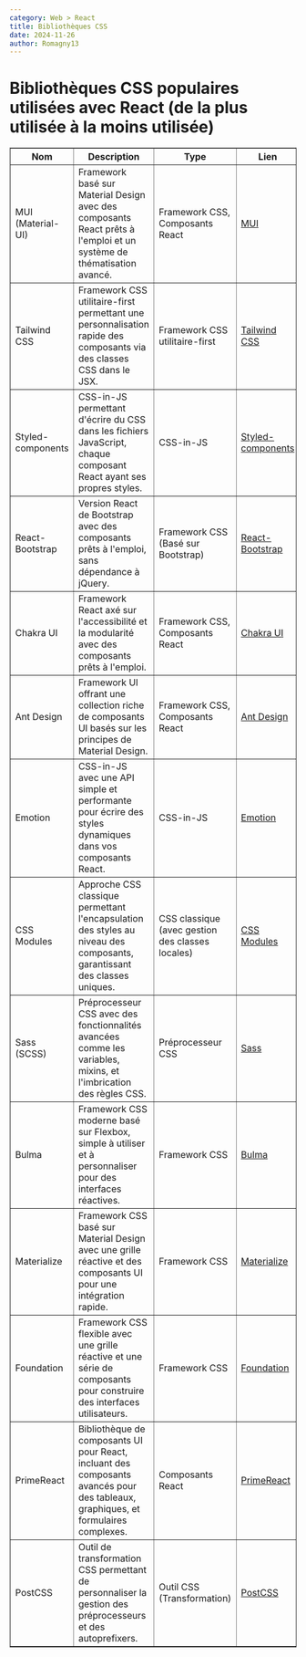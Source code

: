 ```yaml
---
category: Web > React
title: Bibliothèques CSS
date: 2024-11-26
author: Romagny13
---
```


# Bibliothèques CSS populaires utilisées avec React (de la plus utilisée à la moins utilisée)

<table border="1" cellpadding="10" cellspacing="0" style="border-collapse: collapse; width: 100%;">
  <thead>
    <tr>
      <th>Nom</th>
      <th>Description</th>
      <th>Type</th>
      <th>Lien</th>
    </tr>
  </thead>
  <tbody>
    <tr>
      <td>MUI (Material-UI)</td>
      <td>Framework basé sur Material Design avec des composants React prêts à l'emploi et un système de thématisation avancé.</td>
      <td>Framework CSS, Composants React</td>
      <td><a href="https://mui.com/" target="_blank">MUI</a></td>
    </tr>
    <tr>
      <td>Tailwind CSS</td>
      <td>Framework CSS utilitaire-first permettant une personnalisation rapide des composants via des classes CSS dans le JSX.</td>
      <td>Framework CSS utilitaire-first</td>
      <td><a href="https://tailwindcss.com/" target="_blank">Tailwind CSS</a></td>
    </tr>
    <tr>
      <td>Styled-components</td>
      <td>CSS-in-JS permettant d'écrire du CSS dans les fichiers JavaScript, chaque composant React ayant ses propres styles.</td>
      <td>CSS-in-JS</td>
      <td><a href="https://styled-components.com/" target="_blank">Styled-components</a></td>
    </tr>
    <tr>
      <td>React-Bootstrap</td>
      <td>Version React de Bootstrap avec des composants prêts à l'emploi, sans dépendance à jQuery.</td>
      <td>Framework CSS (Basé sur Bootstrap)</td>
      <td><a href="https://react-bootstrap.github.io/" target="_blank">React-Bootstrap</a></td>
    </tr>
    <tr>
      <td>Chakra UI</td>
      <td>Framework React axé sur l'accessibilité et la modularité avec des composants prêts à l'emploi.</td>
      <td>Framework CSS, Composants React</td>
      <td><a href="https://chakra-ui.com/" target="_blank">Chakra UI</a></td>
    </tr>
    <tr>
      <td>Ant Design</td>
      <td>Framework UI offrant une collection riche de composants UI basés sur les principes de Material Design.</td>
      <td>Framework CSS, Composants React</td>
      <td><a href="https://ant.design/" target="_blank">Ant Design</a></td>
    </tr>
    <tr>
      <td>Emotion</td>
      <td>CSS-in-JS avec une API simple et performante pour écrire des styles dynamiques dans vos composants React.</td>
      <td>CSS-in-JS</td>
      <td><a href="https://emotion.sh/" target="_blank">Emotion</a></td>
    </tr>
    <tr>
      <td>CSS Modules</td>
      <td>Approche CSS classique permettant l'encapsulation des styles au niveau des composants, garantissant des classes uniques.</td>
      <td>CSS classique (avec gestion des classes locales)</td>
      <td><a href="https://github.com/css-modules/css-modules" target="_blank">CSS Modules</a></td>
    </tr>
    <tr>
      <td>Sass (SCSS)</td>
      <td>Préprocesseur CSS avec des fonctionnalités avancées comme les variables, mixins, et l'imbrication des règles CSS.</td>
      <td>Préprocesseur CSS</td>
      <td><a href="https://sass-lang.com/" target="_blank">Sass</a></td>
    </tr>
    <tr>
      <td>Bulma</td>
      <td>Framework CSS moderne basé sur Flexbox, simple à utiliser et à personnaliser pour des interfaces réactives.</td>
      <td>Framework CSS</td>
      <td><a href="https://bulma.io/" target="_blank">Bulma</a></td>
    </tr>
    <tr>
      <td>Materialize</td>
      <td>Framework CSS basé sur Material Design avec une grille réactive et des composants UI pour une intégration rapide.</td>
      <td>Framework CSS</td>
      <td><a href="https://materializecss.com/" target="_blank">Materialize</a></td>
    </tr>
    <tr>
      <td>Foundation</td>
      <td>Framework CSS flexible avec une grille réactive et une série de composants pour construire des interfaces utilisateurs.</td>
      <td>Framework CSS</td>
      <td><a href="https://get.foundation/" target="_blank">Foundation</a></td>
    </tr>
    <tr>
      <td>PrimeReact</td>
      <td>Bibliothèque de composants UI pour React, incluant des composants avancés pour des tableaux, graphiques, et formulaires complexes.</td>
      <td>Composants React</td>
      <td><a href="https://www.primefaces.org/primereact/" target="_blank">PrimeReact</a></td>
    </tr>
    <tr>
      <td>PostCSS</td>
      <td>Outil de transformation CSS permettant de personnaliser la gestion des préprocesseurs et des autoprefixers.</td>
      <td>Outil CSS (Transformation)</td>
      <td><a href="https://postcss.org/" target="_blank">PostCSS</a></td>
    </tr>
  </tbody>
</table>
